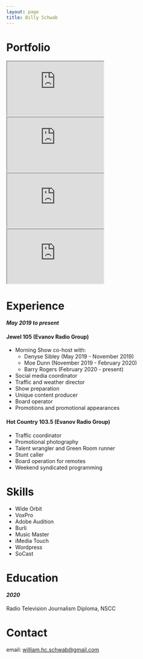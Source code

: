 ```yaml
---
layout: page
title: Billy Schwab
---
```


# <i class="icon-youtube-play"></i><a id="slide"></a> Portfolio

<iframe width="256" height="144" src="https://www.youtube-nocookie.com/embed/HG_mm2fCqbA" frameborder="3" allow="accelerometer; autoplay; encrypted-media; gyroscope; picture-in-picture" allowfullscreen></iframe>
<iframe width="256" height="144" src="https://www.youtube-nocookie.com/embed/uxzfb4wRwrM?start=15" frameborder="3" allow="accelerometer; autoplay; encrypted-media; gyroscope; picture-in-picture" allowfullscreen></iframe>
<iframe width="256" height="144" src="https://www.youtube.com/embed/c5ac6OM_LS4" frameborder="3" allow="accelerometer; autoplay; encrypted-media; gyroscope; picture-in-picture" allowfullscreen></iframe>
<iframe width="256" height="144" src="https://www.youtube.com/embed/iVHDVkdBEeo" frameborder="3" allow="accelerometer; autoplay; encrypted-media; gyroscope; picture-in-picture" allowfullscreen></iframe>


# <i class="icon-mic"></i><a id="experience"></a> Experience

#### *May 2019 to present*

#### Jewel 105 (Evanov Radio Group)   

- Morning Show co-host with:
  - Denyse Sibley (May 2019 - November 2019)
  - Moe Dunn (November 2019 - February 2020)
  - Barry Rogers (February 2020 - present)
- Social media coordinator
- Traffic and weather director
- Show preparation
- Unique content producer
- Board operator
- Promotions and promotional appearances

#### Hot Country 103.5 (Evanov Radio Group)

- Traffic coordinator
- Promotional photography
- Talent wrangler and Green Room runner
- Stunt caller
- Board operation for remotes
- Weekend syndicated programming


# <i class="icon-desktop"></i><a id="skills"></a> Skills

- Wide Orbit
- VoxPro
- Adobe Audition
- Burli
- Music Master
- iMedia Touch
- Wordpress
- SoCast

# <i class="icon-graduation-cap"></i><a id="education"></a> Education

#### *2020*

Radio Television Journalism Diploma, NSCC

# <i class="icon-mail-squared"></i><a id="contact"></a> Contact

email: <a href="mailto:william.hc.schwab@gmail.com">william.hc.schwab@gmail.com</a>
